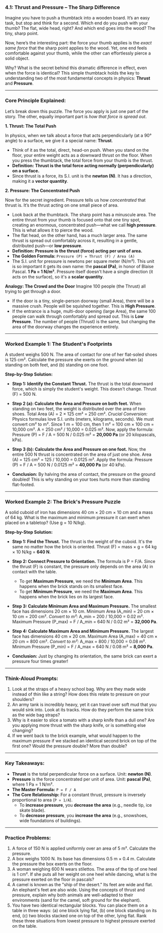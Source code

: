 ### **4.1: Thrust and Pressure – The Sharp Difference**

Imagine you have to push a thumbtack into a wooden board. It’s an easy task, but stop and think for a second. Which end do you push with your thumb? The flat, wide head, right? And which end goes into the wood? The tiny, sharp point.

Now, here’s the interesting part: the force your thumb applies is the *exact same force* that the sharp point applies to the wood. Yet, one end feels comfortable against your thumb, while the other can effortlessly pierce a solid object.

Why? What is the secret behind this dramatic difference in effect, even when the force is identical? This simple thumbtack holds the key to understanding two of the most fundamental concepts in physics: **Thrust** and **Pressure**.

---

### **Core Principle Explained:**

Let’s break down this puzzle. The force you apply is just one part of the story. The other, equally important part is *how that force is spread out*.

**1. Thrust: The Total Push**

In physics, when we talk about a force that acts perpendicularly (at a 90° angle) to a surface, we give it a special name: **Thrust**.

*   Think of it as the total, direct, head-on push. When you stand on the floor, your entire weight acts as a downward thrust on the floor. When you press the thumbtack, the total force from your thumb is the thrust.
*   **Definition:** **Thrust is the total force acting normally (perpendicularly) on a surface.**
*   Since thrust is a force, its S.I. unit is the **newton (N)**. It has a direction, making it a **vector quantity**.

**2. Pressure: The Concentrated Push**

Now for the secret ingredient. Pressure tells us how *concentrated* that thrust is. It’s the thrust acting on one small piece of area.

*   Look back at the thumbtack. The sharp point has a minuscule area. The entire thrust from your thumb is focused onto that one tiny spot, creating an enormous, concentrated push—what we call **high pressure**. This is what allows it to pierce the wood.
*   The flat head, on the other hand, has a much larger area. The same thrust is spread out comfortably across it, resulting in a gentle, distributed push—or **low pressure**.
*   **Definition:** **Pressure is the thrust (force) acting per unit of area.**
*   **The Golden Formula:** `Pressure (P) = Thrust (F) / Area (A)`
*   The S.I. unit for pressure is newtons per square meter (N/m²). This unit is so important it gets its own name: the **pascal (Pa)**, in honor of Blaise Pascal. **1 Pa = 1 N/m²**. Pressure itself doesn't have a single direction (it acts on the surface), so it's a **scalar quantity**.

**Analogy: The Crowd and the Door**
Imagine 100 people (the Thrust) all trying to get through a door.
*   If the door is a tiny, single-person doorway (small Area), there will be a massive crush. People will be squished together. This is **High Pressure**.
*   If the entrance is a huge, multi-door opening (large Area), the same 100 people can walk through comfortably and spread out. This is **Low Pressure**.
The number of people (Thrust) is the same, but changing the area of the doorway changes the experience entirely.

---

### **Worked Example 1: The Student's Footprints**

A student weighs 500 N. The area of contact for one of her flat-soled shoes is 125 cm². Calculate the pressure she exerts on the ground when (a) standing on both feet, and (b) standing on one foot.

**Step-by-Step Solution:**

*   **Step 1: Identify the Constant Thrust.**
    The thrust is the total downward force, which is simply the student's weight. This doesn't change.
    Thrust (F) = 500 N.

*   **Step 2 (a): Calculate the Area and Pressure on both feet.**
    When standing on two feet, the weight is distributed over the area of two shoes.
    Total Area (A) = 2 × 125 cm² = 250 cm².
    *Crucial Conversion:* Physics formulas love S.I. units (meters, kilograms, seconds). We must convert cm² to m². Since 1 m = 100 cm, then 1 m² = 100 cm × 100 cm = 10,000 cm².
    A = 250 cm² / 10,000 = 0.025 m².
    Now, apply the formula:
    Pressure (P) = F / A = 500 N / 0.025 m² = **20,000 Pa** (or 20 kilopascals, kPa).

*   **Step 3 (b): Calculate the Area and Pressure on one foot.**
    Now, the entire 500 N thrust is concentrated on the area of just one shoe.
    Area (A) = 125 cm² = 125 / 10,000 = 0.0125 m².
    Apply the formula:
    Pressure (P) = F / A = 500 N / 0.0125 m² = **40,000 Pa** (or 40 kPa).

*   **Conclusion:** By halving the area of contact, the pressure on the ground doubled! This is why standing on your toes hurts more than standing flat-footed.

---

### **Worked Example 2: The Brick's Pressure Puzzle**

A solid cuboid of iron has dimensions 40 cm × 20 cm × 10 cm and a mass of 64 kg. What is the maximum and minimum pressure it can exert when placed on a tabletop? (Use g = 10 N/kg).

**Step-by-Step Solution:**

*   **Step 1: Find the Thrust.**
    The thrust is the weight of the cuboid. It's the same no matter how the brick is oriented.
    Thrust (F) = mass × g = 64 kg × 10 N/kg = **640 N**.

*   **Step 2: Connect Pressure to Orientation.**
    The formula is P = F/A. Since the thrust (F) is constant, the pressure only depends on the area (A) in contact with the table.
    *   To get **Maximum Pressure**, we need the **Minimum Area**. This happens when the brick stands on its smallest face.
    *   To get **Minimum Pressure**, we need the **Maximum Area**. This happens when the brick lies on its largest face.

*   **Step 3: Calculate Minimum Area and Maximum Pressure.**
    The smallest face has dimensions 20 cm × 10 cm.
    Minimum Area (A_min) = 20 cm × 10 cm = 200 cm².
    *Convert to m²:* A_min = 200 / 10,000 = 0.02 m².
    Maximum Pressure (P_max) = F / A_min = 640 N / 0.02 m² = **32,000 Pa**.

*   **Step 4: Calculate Maximum Area and Minimum Pressure.**
    The largest face has dimensions 40 cm × 20 cm.
    Maximum Area (A_max) = 40 cm × 20 cm = 800 cm².
    *Convert to m²:* A_max = 800 / 10,000 = 0.08 m².
    Minimum Pressure (P_min) = F / A_max = 640 N / 0.08 m² = **8,000 Pa**.

*   **Conclusion:** Just by changing its orientation, the same brick can exert a pressure four times greater!

---

### **Think-Aloud Prompts:**

1.  Look at the straps of a heavy school bag. Why are they made wide instead of thin like a string? How does this relate to pressure on your shoulders?
2.  An army tank is incredibly heavy, yet it can travel over soft mud that you would sink into. Look at its tracks. How do they perform the same trick as the wide bag straps?
3.  Why is it easier to slice a tomato with a sharp knife than a dull one? Are you applying more thrust with the sharp knife, or is something else changing?
4.  If we went back to the brick example, what would happen to the maximum pressure if we stacked an identical second brick on top of the first one? Would the pressure double? More than double?

---

### **Key Takeaways:**

*   **Thrust** is the total perpendicular force on a surface. Unit: **newton (N)**.
*   **Pressure** is the force concentrated per unit of area. Unit: **pascal (Pa)**, where 1 Pa = 1 N/m².
*   **The Master Formula:** `P = F / A`
*   **The Core Relationship:** For a constant thrust, pressure is inversely proportional to area (`P ∝ 1/A`).
    *   To **increase pressure**, you **decrease the area** (e.g., needle tip, ice skate blade).
    *   To **decrease pressure**, you **increase the area** (e.g., snowshoes, wide foundations of buildings).

---

### **Practice Problems:**

1.  A force of 150 N is applied uniformly over an area of 5 m². Calculate the pressure.
2.  A box weighs 1000 N. Its base has dimensions 0.5 m × 0.4 m. Calculate the pressure the box exerts on the floor.
3.  A woman weighing 600 N wears stilettos. The area of the tip of one heel is 1 cm². If she puts all her weight on one heel while dancing, what is the pressure exerted on the floor in pascals?
4.  A camel is known as the "ship of the desert." Its feet are wide and flat. An elephant's feet are also wide. Using the concepts of thrust and pressure, explain why both animals are well-adapted to their environments (sand for the camel, soft ground for the elephant).
5.  You have two identical rectangular blocks. You can place them on a table in three ways: (a) one block lying flat, (b) one block standing on its end, (c) two blocks stacked one on top of the other, lying flat. Rank these three situations from lowest pressure to highest pressure exerted on the table.
